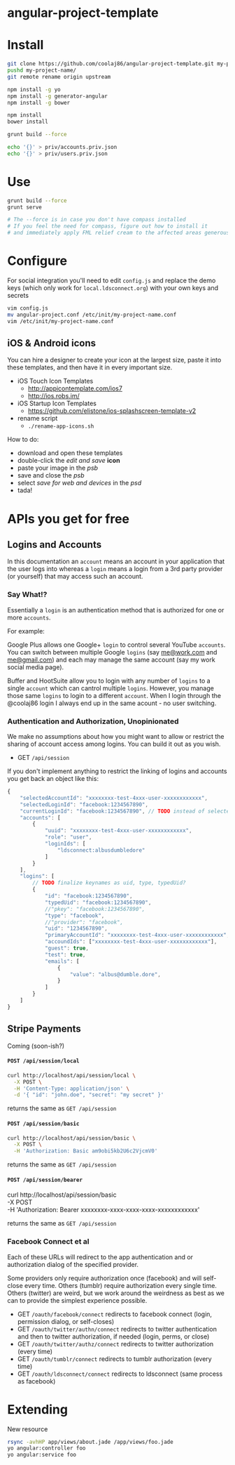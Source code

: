 angular-project-template
============

Install
===

```bash
git clone https://github.com/coolaj86/angular-project-template.git my-project-name
pushd my-project-name/
git remote rename origin upstream

npm install -g yo
npm install -g generator-angular
npm install -g bower

npm install
bower install

grunt build --force

echo '{}' > priv/accounts.priv.json
echo '{}' > priv/users.priv.json
```

Use
===

```bash
grunt build --force
grunt serve

# The --force is in case you don't have compass installed
# If you feel the need for compass, figure out how to install it
# and immediately apply FML relief cream to the affected areas generously
```

Configure
===

For social integration you'll need to edit `config.js` and
replace the demo keys (which only work for `local.ldsconnect.org`) with your own keys and secrets

```bash
vim config.js
mv angular-project.conf /etc/init/my-project-name.conf
vim /etc/init/my-project-name.conf
```

## iOS & Android icons

You can hire a designer to create your icon at the largest size,
paste it into these templates,
and then have it in every important size.

* iOS Touch Icon Templates
  * <http://appicontemplate.com/ios7>
  * <http://ios.robs.im/>
* iOS Startup Icon Templates
  * <https://github.com/elistone/ios-splashscreen-template-v2>
* rename script
  * `./rename-app-icons.sh`

How to do:

  * download and open these templates
  * double-click the *edit and save* **icon**
  * paste your image in the *psb*
  * save and close the *psb*
  * select *save for web and devices* in the *psd*
  * tada!

APIs you get for free
===

Logins and Accounts
---

In this documentation an `account` means an account in your application that the user logs into
whereas a `login` means a login from a 3rd party provider (or yourself) that may access such an account.

### Say What!?

Essentially a `login` is an authentication method that is authorized for one or more `accounts`.


For example:

Google Plus allows one Google+ `login` to control several YouTube `accounts`. You can switch between multiple Google `logins` (say me@work.com and me@gmail.com) and each may manage the same account (say my work social media page).

Buffer and HootSuite allow you to login with any number of `logins` to a single `account` which can cantrol multiple `logins`. However, you manage those same `logins` to login to a different `account`. When I login through the @coolaj86 login I always end up in the same acount - no user switching.

### Authentication and Authorization, Unopinionated

We make no assumptions about how you might want to allow or restrict the sharing of account access among logins.
You can build it out as you wish.

* GET `/api/session`

If you don't implement anything to restrict the linking of logins and accounts you get back an object like this:

```javascript
{
    "selectedAccountId": "xxxxxxxx-test-4xxx-user-xxxxxxxxxxxx",
    "selectedLoginId": "facebook:1234567890",
    "currentLoginId": "facebook:1234567890", // TODO instead of selected
    "accounts": [
        {
            "uuid": "xxxxxxxx-test-4xxx-user-xxxxxxxxxxxx",
            "role": "user",
            "loginIds": [
                "ldsconnect:albusdumbledore"
            ]
        }
    ],
    "logins": [
        // TODO finalize keynames as uid, type, typedUid?
        {
            "id": "facebook:1234567890",
            "typedUid": "facebook:1234567890",
            //"pkey": "facebook:1234567890",
            "type": "facebook",
            //"provider": "facebook",
            "uid": "1234567890",
            "primaryAccountId": "xxxxxxxx-test-4xxx-user-xxxxxxxxxxxx",
            "accoundIds": ["xxxxxxxx-test-4xxx-user-xxxxxxxxxxxx"],
            "guest": true,
            "test": true,
            "emails": [
                {
                    "value": "albus@dumble.dore",
                }
            ]
        }
    ]
}
```

Stripe Payments
---------------

Coming (soon-ish?)

#### `POST /api/session/local`

```bash
curl http://localhost/api/session/local \
  -X POST \
  -H 'Content-Type: application/json' \
  -d '{ "id": "john.doe", "secret": "my secret" }'
```

returns the same as `GET /api/session`

#### `POST /api/session/basic`

```bash
curl http://localhost/api/session/basic \
  -X POST \
  -H 'Authorization: Basic am9obi5kb2U6c2VjcmV0'
```

returns the same as `GET /api/session`

#### `POST /api/session/bearer`

curl http://localhost/api/session/basic \
  -X POST \
  -H 'Authorization: Bearer xxxxxxxx-xxxx-xxxx-xxxx-xxxxxxxxxxxx'

returns the same as `GET /api/session`

### Facebook Connect et al

Each of these URLs will redirect to the app authentication and or authorization dialog of the specified provider.

Some providers only require authorization once (facebook) and will self-close every time. Others (tumblr) require authorization every single time. Others (twitter) are weird, but we work around the weirdness as best as we can to provide the simplest experience possible.

* GET `/oauth/facebook/connect` redirects to facebook connect (login, permission dialog, or self-closes)
* GET `/oauth/twitter/authn/connect` redirects to twitter authentication and then to twitter authorization, if needed (login, perms, or close)
* GET `/oauth/twitter/authz/connect` redirects to twitter authorization (every time)
* GET `/oauth/tumblr/connect` redirects to tumblr authorization (every time)
* GET `/oauth/ldsconnect/connect` redirects to ldsconnect (same process as facebook)

Extending
===

New resource
```bash
rsync -avhHP app/views/about.jade /app/views/foo.jade
yo angular:controller foo
yo angular:service foo
```
